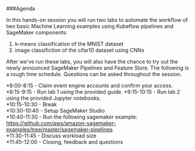 ###Agenda

In this hands-on session you will run two labs to automate the workflow of two basic Machine Learning examples using Kubeflow pipelines and SageMaker components:  
1. k-means classification of the MNIST dataset
1. image classifiction of the cifar10 dataset using CNNs

After we've run these labs, you will also have the chance to try out the newly announced SageMaker Pipelines and Feature Store. 
The following is a rough time schedule. Questions can be asked throughout the session.

*8:00-8:15   - Claim event engine accounts and confirm your access.   
*8:15-9:15   - Run lab 1 using the provided guide.
*9:15-10:15  - Run lab 2 using the provided Jupyter notebooks.  
*10:15-10:30 - Break  
*10:30-10:40 - Setup SageMaker Studio   
*10:40-11:30 - Run the following sagemaker example:  
https://github.com/aws/amazon-sagemaker-examples/tree/master/sagemaker-pipelines  
*11:30-11:45 - Discuss workload size  
*11:45-12:00 - Closing, feedback and questions
